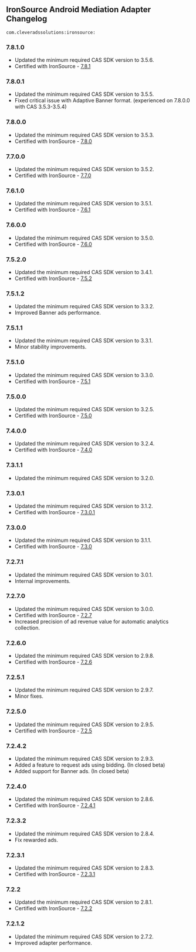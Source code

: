 ## IronSource Android Mediation Adapter Changelog
`com.cleveradssolutions:ironsource:`

### 7.8.1.0
- Updated the minimum required CAS SDK version to 3.5.6.
- Certified with IronSource - [7.8.1](https://developers.ironsrc.com/ironsource-mobile/android/sdk-change-log/)

### 7.8.0.1
- Updated the minimum required CAS SDK version to 3.5.5.
- Fixed critical issue with Adaptive Banner format. (experienced on 7.8.0.0 with CAS 3.5.3-3.5.4)

### 7.8.0.0
- Updated the minimum required CAS SDK version to 3.5.3.
- Certified with IronSource - [7.8.0](https://developers.ironsrc.com/ironsource-mobile/android/sdk-change-log/)

### 7.7.0.0
- Updated the minimum required CAS SDK version to 3.5.2.
- Certified with IronSource - [7.7.0](https://developers.ironsrc.com/ironsource-mobile/android/sdk-change-log/)

### 7.6.1.0
- Updated the minimum required CAS SDK version to 3.5.1.
- Certified with IronSource - [7.6.1](https://developers.ironsrc.com/ironsource-mobile/android/sdk-change-log/)

### 7.6.0.0
- Updated the minimum required CAS SDK version to 3.5.0.
- Certified with IronSource - [7.6.0](https://developers.ironsrc.com/ironsource-mobile/android/sdk-change-log/)

### 7.5.2.0
- Updated the minimum required CAS SDK version to 3.4.1.
- Certified with IronSource - [7.5.2](https://developers.ironsrc.com/ironsource-mobile/android/sdk-change-log/)

### 7.5.1.2
- Updated the minimum required CAS SDK version to 3.3.2.
- Improved Banner ads performance.

### 7.5.1.1
- Updated the minimum required CAS SDK version to 3.3.1.
- Minor stability improvements.

### 7.5.1.0
- Updated the minimum required CAS SDK version to 3.3.0.
- Certified with IronSource - [7.5.1](https://developers.ironsrc.com/ironsource-mobile/android/sdk-change-log/)

### 7.5.0.0
- Updated the minimum required CAS SDK version to 3.2.5.
- Certified with IronSource - [7.5.0](https://developers.ironsrc.com/ironsource-mobile/android/sdk-change-log/)

### 7.4.0.0
- Updated the minimum required CAS SDK version to 3.2.4.
- Certified with IronSource - [7.4.0](https://developers.ironsrc.com/ironsource-mobile/android/sdk-change-log/)

### 7.3.1.1
- Updated the minimum required CAS SDK version to 3.2.0.

### 7.3.0.1
- Updated the minimum required CAS SDK version to 3.1.2.
- Certified with IronSource - [7.3.0.1](https://developers.ironsrc.com/ironsource-mobile/android/sdk-change-log/)

### 7.3.0.0
- Updated the minimum required CAS SDK version to 3.1.1.
- Certified with IronSource - [7.3.0](https://developers.ironsrc.com/ironsource-mobile/android/sdk-change-log/)

### 7.2.7.1
- Updated the minimum required CAS SDK version to 3.0.1.
- Internal improvements.

### 7.2.7.0
- Updated the minimum required CAS SDK version to 3.0.0.
- Certified with IronSource - [7.2.7](https://developers.ironsrc.com/ironsource-mobile/android/sdk-change-log/)
- Increased precision of ad revenue value for automatic analytics collection.

### 7.2.6.0
- Updated the minimum required CAS SDK version to 2.9.8.
- Certified with IronSource - [7.2.6](https://developers.ironsrc.com/ironsource-mobile/android/sdk-change-log/)

### 7.2.5.1
- Updated the minimum required CAS SDK version to 2.9.7.
- Minor fixes.

### 7.2.5.0
- Updated the minimum required CAS SDK version to 2.9.5.
- Certified with IronSource - [7.2.5](https://developers.ironsrc.com/ironsource-mobile/android/sdk-change-log/)

### 7.2.4.2
- Updated the minimum required CAS SDK version to 2.9.3.
- Added a feature to request ads using bidding. (In closed beta)
- Added support for Banner ads. (In closed beta)

### 7.2.4.0
- Updated the minimum required CAS SDK version to 2.8.6.
- Certified with IronSource - [7.2.4.1](https://developers.ironsrc.com/ironsource-mobile/android/sdk-change-log/)

### 7.2.3.2
- Updated the minimum required CAS SDK version to 2.8.4.
- Fix rewarded ads.

### 7.2.3.1
- Updated the minimum required CAS SDK version to 2.8.3.
- Certified with IronSource - [7.2.3.1](https://developers.ironsrc.com/ironsource-mobile/android/sdk-change-log/)

### 7.2.2
- Updated the minimum required CAS SDK version to 2.8.1.
- Certified with IronSource - [7.2.2](https://developers.ironsrc.com/ironsource-mobile/android/sdk-change-log/)

### 7.2.1.2
- Updated the minimum required CAS SDK version to 2.7.2.
- Improved adapter performance.